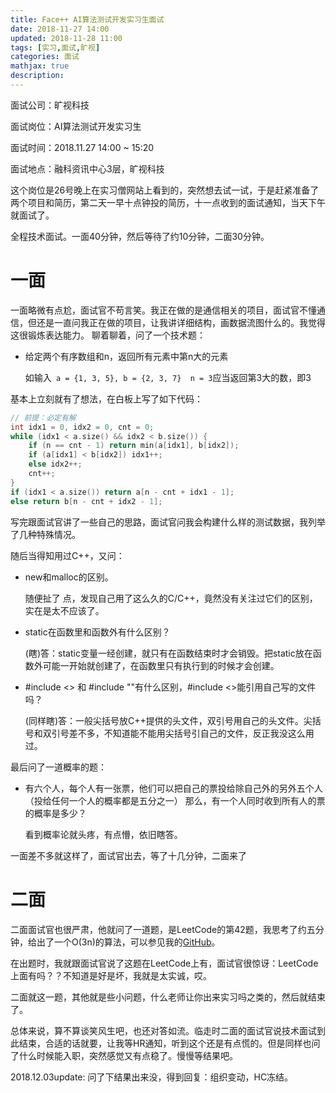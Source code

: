 ```yaml
---
title: Face++ AI算法测试开发实习生面试
date: 2018-11-27 14:00
updated: 2018-11-28 11:00
tags: [实习,面试,旷视]
categories: 面试
mathjax: true
description: 
---
```

面试公司：旷视科技

面试岗位：AI算法测试开发实习生

面试时间：2018.11.27 14:00 ~ 15:20

面试地点：融科资讯中心3层，旷视科技
<!--more-->

这个岗位是26号晚上在实习僧网站上看到的，突然想去试一试，于是赶紧准备了两个项目和简历，第二天一早十点钟投的简历，十一点收到的面试通知，当天下午就面试了。

全程技术面试。一面40分钟，然后等待了约10分钟，二面30分钟。

 # 一面

一面略微有点尬，面试官不苟言笑。我正在做的是通信相关的项目，面试官不懂通信，但还是一直问我正在做的项目，让我讲详细结构，画数据流图什么的。我觉得这很锻炼表达能力。
聊着聊着，问了一个技术题：

- 给定两个有序数组和n，返回所有元素中第n大的元素

  如输入` a = {1, 3, 5}, b = {2, 3, 7}  n = 3`应当返回第3大的数，即3

基本上立刻就有了想法，在白板上写了如下代码：

```c++
// 前提：必定有解
int idx1 = 0, idx2 = 0, cnt = 0;
while (idx1 < a.size() && idx2 < b.size()) {
    if (n == cnt - 1) return min(a[idx1], b[idx2]);
    if (a[idx1] < b[idx2]) idx1++;
    else idx2++;
    cnt++;
}
if (idx1 < a.size()) return a[n - cnt + idx1 - 1];
else return b[n - cnt + idx2 - 1];
```

写完跟面试官讲了一些自己的思路，面试官问我会构建什么样的测试数据，我列举了几种特殊情况。

随后当得知用过C++，又问：

- new和malloc的区别。

  随便扯了 点，发现自己用了这么久的C/C++，竟然没有关注过它们的区别，实在是太不应该了。

- static在函数里和函数外有什么区别？

  (瞎)答：static变量一经创建，就只有在函数结束时才会销毁。把static放在函数外可能一开始就创建了，在函数里只有执行到的时候才会创建。

- #include <> 和 #include ""有什么区别，#include <>能引用自己写的文件吗？

  (同样瞎)答：一般尖括号放C++提供的头文件，双引号用自己的头文件。尖括号和双引号差不多，不知道能不能用尖括号引自己的文件，反正我没这么用过。

最后问了一道概率的题：

- 有六个人，每个人有一张票，他们可以把自己的票投给除自己外的另外五个人（投给任何一个人的概率都是五分之一） 那么，有一个人同时收到所有人的票的概率是多少？

  看到概率论就头疼，有点懵，依旧瞎答。

一面差不多就这样了，面试官出去，等了十几分钟，二面来了

 # 二面

二面面试官也很严肃，他就问了一道题，是LeetCode的第42题，我思考了约五分钟，给出了一个O(3n)的算法，可以参见我的[GitHub](https://github.com/chendaojin/OJ-Exercises/tree/master/LC-Algorithms/042.Trapping%20Rain%20Water)。 

在出题时，我就跟面试官说了这题在LeetCode上有，面试官很惊讶：LeetCode上面有吗？？不知道是好是坏，我就是太实诚，哎。

二面就这一题，其他就是些小问题，什么老师让你出来实习吗之类的，然后就结束了。

总体来说，算不算谈笑风生吧，也还对答如流。临走时二面的面试官说技术面试到此结束，合适的话就要，让我等HR通知，听到这个还是有点慌的。但是同样也问了什么时候能入职，突然感觉又有点稳了。慢慢等结果吧。

2018.12.03update: 问了下结果出来没，得到回复：组织变动，HC冻结。